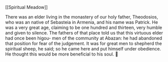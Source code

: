 [[Spiritual Meadow]]
 
There was an elder living in the monastery of our holy father, Theodosios, who was an native of Sebasteia in Armenia, and his name was Patrick. He was a very great age, claiming to be one hundred and thirteen, very humble and given to silence. The fathers of that place told us that this virtuous elder had once been higou- men of the community at Abazan: he had abandoned that position for fear of the judgement. It was for great men to shepherd the spiritual sheep, he said; so he came here and put himself under obedience. He thought this would be more beneficial to his soul.  
